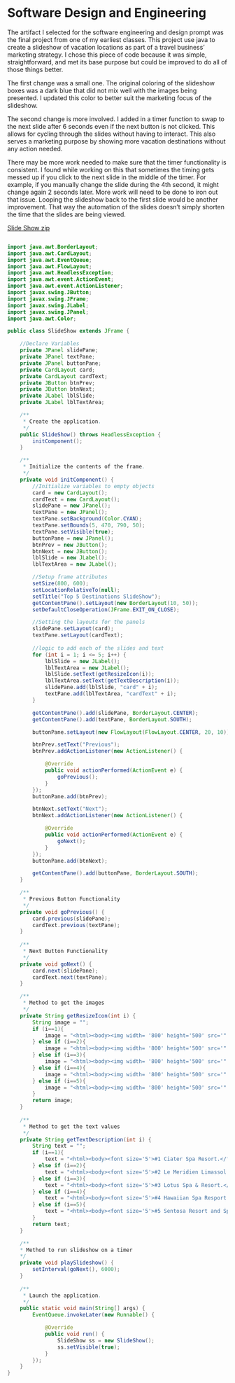 # Software Design and Engineering

The artifact I selected for the software engineering and design prompt was the final project from one of my earliest classes. This project use java to create a slideshow of vacation locations as part of a travel business’ marketing strategy. I chose this piece of code because it was simple, straightforward, and met its base purpose but could be improved to do all of those things better. 

The first change was a small one. The original coloring of the slideshow boxes was a dark blue that did not mix well with the images being presented. I updated this color to better suit the marketing focus of the slideshow. 

The second change is more involved. I added in a timer function to swap to the next slide after 6 seconds even if the next button is not clicked. This allows for cycling through the slides without having to interact. This also serves a marketing purpose by showing more vacation destinations without any action needed.

There may be more work needed to make sure that the timer functionality is consistent. I found while working on this that sometimes the timing gets messed up if you click to the next slide in the middle of the timer. For example, if you manually change the slide during the 4th second, it might change again 2 seconds later. More work will need to be done to iron out that issue. Looping the slideshow back to the first slide would be another improvement. That way the automation of the slides doesn’t simply shorten the time that the slides are being viewed.

[Slide Show zip](https://github.com/EBrooks77/EBrooks77.github.io/blob/main/ErinBrooks_CS499_SoftwareDesignEngineering/ErinBrooks_CS499_Slideshow.zip)


```java

import java.awt.BorderLayout;
import java.awt.CardLayout;
import java.awt.EventQueue;
import java.awt.FlowLayout;
import java.awt.HeadlessException;
import java.awt.event.ActionEvent;
import java.awt.event.ActionListener;
import javax.swing.JButton;
import javax.swing.JFrame;
import javax.swing.JLabel;
import javax.swing.JPanel;
import java.awt.Color;

public class SlideShow extends JFrame {

	//Declare Variables
	private JPanel slidePane;
	private JPanel textPane;
	private JPanel buttonPane;
	private CardLayout card;
	private CardLayout cardText;
	private JButton btnPrev;
	private JButton btnNext;
	private JLabel lblSlide;
	private JLabel lblTextArea;

	/**
	 * Create the application.
	 */
	public SlideShow() throws HeadlessException {
		initComponent();
	}

	/**
	 * Initialize the contents of the frame.
	 */
	private void initComponent() {
		//Initialize variables to empty objects
		card = new CardLayout();
		cardText = new CardLayout();
		slidePane = new JPanel();
		textPane = new JPanel();
		textPane.setBackground(Color.CYAN);
		textPane.setBounds(5, 470, 790, 50);
		textPane.setVisible(true);
		buttonPane = new JPanel();
		btnPrev = new JButton();
		btnNext = new JButton();
		lblSlide = new JLabel();
		lblTextArea = new JLabel();

		//Setup frame attributes
		setSize(800, 600);
		setLocationRelativeTo(null);
		setTitle("Top 5 Destinations SlideShow");
		getContentPane().setLayout(new BorderLayout(10, 50));
		setDefaultCloseOperation(JFrame.EXIT_ON_CLOSE);

		//Setting the layouts for the panels
		slidePane.setLayout(card);
		textPane.setLayout(cardText);
		
		//logic to add each of the slides and text
		for (int i = 1; i <= 5; i++) {
			lblSlide = new JLabel();
			lblTextArea = new JLabel();
			lblSlide.setText(getResizeIcon(i));
			lblTextArea.setText(getTextDescription(i));
			slidePane.add(lblSlide, "card" + i);
			textPane.add(lblTextArea, "cardText" + i);
		}

		getContentPane().add(slidePane, BorderLayout.CENTER);
		getContentPane().add(textPane, BorderLayout.SOUTH);

		buttonPane.setLayout(new FlowLayout(FlowLayout.CENTER, 20, 10));

		btnPrev.setText("Previous");
		btnPrev.addActionListener(new ActionListener() {

			@Override
			public void actionPerformed(ActionEvent e) {
				goPrevious();
			}
		});
		buttonPane.add(btnPrev);

		btnNext.setText("Next");
		btnNext.addActionListener(new ActionListener() {

			@Override
			public void actionPerformed(ActionEvent e) {
				goNext();
			}
		});
		buttonPane.add(btnNext);

		getContentPane().add(buttonPane, BorderLayout.SOUTH);
	}

	/**
	 * Previous Button Functionality
	 */
	private void goPrevious() {
		card.previous(slidePane);
		cardText.previous(textPane);
	}
	
	/**
	 * Next Button Functionality
	 */
	private void goNext() {
		card.next(slidePane);
		cardText.next(textPane);
	}

	/**
	 * Method to get the images
	 */
	private String getResizeIcon(int i) {
		String image = ""; 
		if (i==1){
			image = "<html><body><img width= '800' height='500' src='" + getClass().getResource("/resources/Hot_spring_pool_Ciater_Spa_Resort_pool_side_2.JPG") + "'</body></html>";
		} else if (i==2){
			image = "<html><body><img width= '800' height='500' src='" + getClass().getResource("/resources/Le_Meridien_Limassol_Spa_&_Resort,_Cyprus.jpg") + "'</body></html>";
		} else if (i==3){
			image = "<html><body><img width= '800' height='500' src='" + getClass().getResource("/resources/RO_BH_Lotus_Therm_Spa_&_Luxury_Resort_Baile_Felix_(6).jpg") + "'</body></html>";
		} else if (i==4){
			image = "<html><body><img width= '800' height='500' src='" + getClass().getResource("/resources/Spa_Resort_Hawaiians._Dance_of_Fula_Girls_A.JPG") + "'</body></html>";
		} else if (i==5){
			image = "<html><body><img width= '800' height='500' src='" + getClass().getResource("/resources/The_Sentosa_Resort_and_Spa,_Sentosa,_Aug_06.JPG") + "'</body></html>";
		}
		return image;
	}
	
	/**
	 * Method to get the text values
	 */
	private String getTextDescription(int i) {
		String text = ""; 
		if (i==1){
			text = "<html><body><font size='5'>#1 Ciater Spa Resort.</font> <br>Relax in the hot spring pools.</body></html>";
		} else if (i==2){
			text = "<html><body><font size='5'>#2 Le Meridien Limassol Spa & Resort.</font> <br>Ocean views and flowing water help to relax you during your getaway stay.</body></html>";
		} else if (i==3){
			text = "<html><body><font size='5'>#3 Lotus Spa & Resort.</font> <br>Many options to soak and relax during your luxury stay.</body></html>";
		} else if (i==4){
			text = "<html><body><font size='5'>#4 Hawaiian Spa Resport.</font> <br>Enjoy a local show during this trip away.</body></html>";
		} else if (i==5){
			text = "<html><body><font size='5'>#5 Sentosa Resort and Spa.</font> <br>A rainforest getaway with breathtaking views.</body></html>";
		}
		return text;
	}

	/**
	* Method to run slideshow on a timer
	*/
	private void playSlideshow() {
		setInterval(goNext(), 6000);
	}
	
	/**
	 * Launch the application.
	 */
	public static void main(String[] args) {
		EventQueue.invokeLater(new Runnable() {

			@Override
			public void run() {
				SlideShow ss = new SlideShow();
				ss.setVisible(true);
			}
		});
	}
}

```
